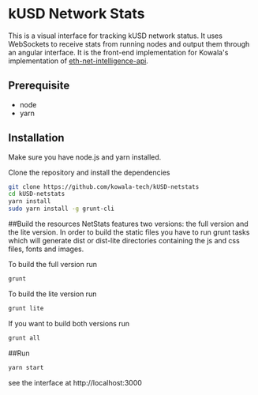 kUSD Network Stats
============

This is a visual interface for tracking kUSD network status. It uses WebSockets to receive stats from running nodes and output them through an angular interface. It is the front-end implementation for Kowala's implementation of [eth-net-intelligence-api](https://github.com/kowala-tech/eth-net-intelligence-api).

## Prerequisite
* node
* yarn

## Installation
Make sure you have node.js and yarn installed.

Clone the repository and install the dependencies

```bash
git clone https://github.com/kowala-tech/kUSD-netstats
cd kUSD-netstats
yarn install
sudo yarn install -g grunt-cli
```

##Build the resources
NetStats features two versions: the full version and the lite version. In order to build the static files you have to run grunt tasks which will generate dist or dist-lite directories containing the js and css files, fonts and images.


To build the full version run
```bash
grunt
```

To build the lite version run
```bash
grunt lite
```

If you want to build both versions run
```bash
grunt all
```

##Run

```bash
yarn start
```

see the interface at http://localhost:3000
